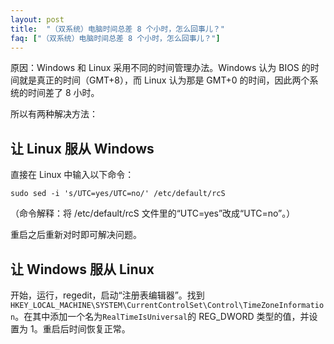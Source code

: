 ```yaml
---
layout: post
title:  "（双系统）电脑时间总差 8 个小时，怎么回事儿？"
faq: ["（双系统）电脑时间总差 8 个小时，怎么回事儿？"]
---
```


原因：Windows 和 Linux 采用不同的时间管理办法。Windows 认为 BIOS 的时间就是真正的时间（GMT+8），而 Linux 认为那是 GMT+0 的时间，因此两个系统的时间差了 8 小时。

所以有两种解决方法：

## 让 Linux 服从 Windows

直接在 Linux 中输入以下命令：

    sudo sed -i 's/UTC=yes/UTC=no/' /etc/default/rcS

（命令解释：将 /etc/default/rcS 文件里的“UTC=yes”改成“UTC=no”。）

重启之后重新对时即可解决问题。

## 让 Windows 服从 Linux

开始，运行，regedit，启动“注册表编辑器”。找到 `HKEY_LOCAL_MACHINE\SYSTEM\CurrentControlSet\Control\TimeZoneInformation`。在其中添加一个名为`RealTimeIsUniversal`的 REG_DWORD 类型的值，并设置为 1。重启后时间恢复正常。
